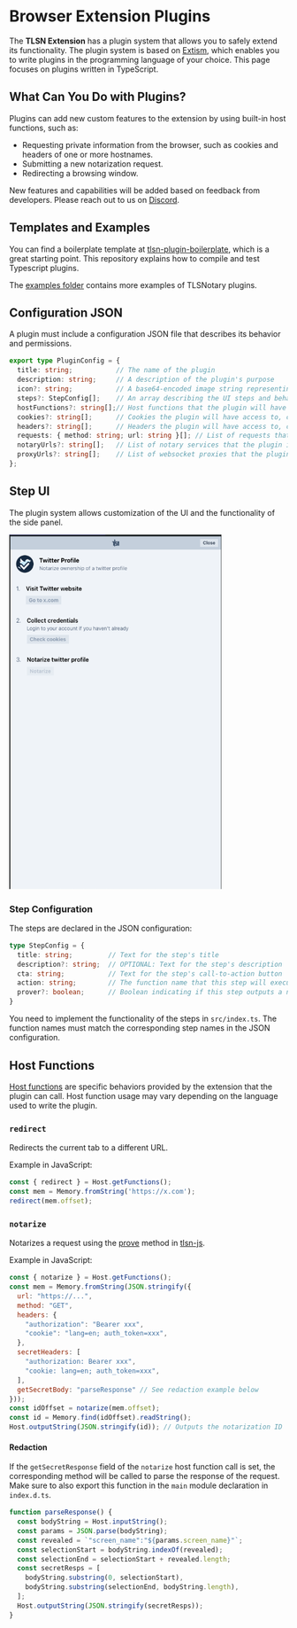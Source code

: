 # Browser Extension Plugins

The **TLSN Extension** has a plugin system that allows you to safely extend its functionality. The plugin system is based on [Extism](https://extism.org/docs/concepts/plug-in-system), which enables you to write plugins in the programming language of your choice. This page focuses on plugins written in TypeScript.

## What Can You Do with Plugins?

Plugins can add new custom features to the extension by using built-in host functions, such as:

- Requesting private information from the browser, such as cookies and headers of one or more hostnames.
- Submitting a new notarization request.
- Redirecting a browsing window.

New features and capabilities will be added based on feedback from developers. Please reach out to us on [Discord](https://discord.gg/9XwESXtcN7).

## Templates and Examples

You can find a boilerplate template at [tlsn-plugin-boilerplate](https://github.com/tlsnotary/tlsn-plugin-boilerplate), which is a great starting point. This repository explains how to compile and test Typescript plugins.

The [examples folder](https://github.com/tlsnotary/tlsn-plugin-boilerplate/tree/main/examples) contains more examples of TLSNotary plugins.

## Configuration JSON

A plugin must include a configuration JSON file that describes its behavior and permissions.

<!-- https://github.com/tlsnotary/tlsn-extension/blob/p2p/src/utils/misc.ts#L315-L326 -->
```ts
export type PluginConfig = {
  title: string;           // The name of the plugin
  description: string;     // A description of the plugin's purpose
  icon?: string;           // A base64-encoded image string representing the plugin's icon (optional)
  steps?: StepConfig[];    // An array describing the UI steps and behavior (see Step UI below) (optional)
  hostFunctions?: string[];// Host functions that the plugin will have access to
  cookies?: string[];      // Cookies the plugin will have access to, cached by the extension from specified hosts (optional)
  headers?: string[];      // Headers the plugin will have access to, cached by the extension from specified hosts (optional)
  requests: { method: string; url: string }[]; // List of requests that the plugin is allowed to make
  notaryUrls?: string[];   // List of notary services that the plugin is allowed to use (optional)
  proxyUrls?: string[];    // List of websocket proxies that the plugin is allowed to use (optional)
};
```

## Step UI

The plugin system allows customization of the UI and the functionality of the side panel.

<img src="images/steps_ui.png" height="640">

### Step Configuration

The steps are declared in the JSON configuration:

```ts
type StepConfig = {
  title: string;         // Text for the step's title
  description?: string;  // OPTIONAL: Text for the step's description
  cta: string;           // Text for the step's call-to-action button
  action: string;        // The function name that this step will execute
  prover?: boolean;      // Boolean indicating if this step outputs a notarization
}
```

You need to implement the functionality of the steps in `src/index.ts`. The function names must match the corresponding step names in the JSON configuration.

## Host Functions

<!-- https://github.com/tlsnotary/tlsn-extension/blob/fe56de0b6cb4e235cabb0f8b2216853de2adb47f/src/utils/plugins.tsx#L5 -->
[Host functions](https://extism.org/docs/concepts/host-functions) are specific behaviors provided by the extension that the plugin can call. Host function usage may vary depending on the language used to write the plugin.

### `redirect`

Redirects the current tab to a different URL.

Example in JavaScript:
```js
const { redirect } = Host.getFunctions();
const mem = Memory.fromString('https://x.com');
redirect(mem.offset);
```

### `notarize`

Notarizes a request using the [prove](https://github.com/tlsnotary/tlsn-js/blob/main/src/tlsn.ts#L48-L89) method in [tlsn-js](https://www.npmjs.com/package/tlsn-js).

Example in JavaScript:
```js
const { notarize } = Host.getFunctions();
const mem = Memory.fromString(JSON.stringify({
  url: "https://...",
  method: "GET",
  headers: {
    "authorization": "Bearer xxx",
    "cookie": "lang=en; auth_token=xxx",
  },
  secretHeaders: [
    "authorization: Bearer xxx",
    "cookie: lang=en; auth_token=xxx",
  ],
  getSecretBody: "parseResponse" // See redaction example below
}));
const idOffset = notarize(mem.offset);
const id = Memory.find(idOffset).readString();
Host.outputString(JSON.stringify(id)); // Outputs the notarization ID
```

#### Redaction

If the `getSecretResponse` field of the `notarize` host function call is set, the corresponding method will be called to parse the response of the request. Make sure to also export this function in the `main` module declaration in `index.d.ts`.

```ts
function parseResponse() {
  const bodyString = Host.inputString();
  const params = JSON.parse(bodyString);
  const revealed = `"screen_name":"${params.screen_name}"`;
  const selectionStart = bodyString.indexOf(revealed);
  const selectionEnd = selectionStart + revealed.length;
  const secretResps = [
    bodyString.substring(0, selectionStart),
    bodyString.substring(selectionEnd, bodyString.length),
  ];
  Host.outputString(JSON.stringify(secretResps));
}
```